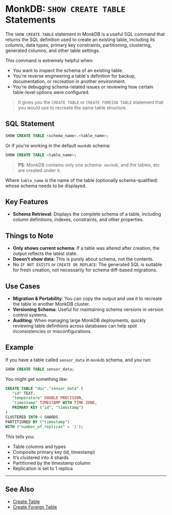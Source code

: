 # MonkDB: `SHOW CREATE TABLE` Statements

The `SHOW CREATE TABLE` statement in MonkDB is a useful SQL command that returns the SQL definition used to create an existing table, including its columns, data types, primary key constraints, partitioning, clustering, generated columns, and other table settings.

This command is extremely helpful when:

- You want to inspect the schema of an existing table.
- You're reverse engineering a table's definition for backup, documentation, or recreation in another environment.
- You're debugging schema-related issues or reviewing how certain table-level options were configured.

> It gives you the `CREATE TABLE` or `CREATE FOREIGN TABLE` statement that you would use to recreate the same table structure.

## SQL Statement

```sql
SHOW CREATE TABLE <schema_name>.<table_name>;
```

Or if you're working in the default `monkdb` schema:

```sql
SHOW CREATE TABLE <table_name>;
```

> **PS**: MonkDB contains only one schema- `monkdb`, and the tables, etc are created under it.

Where `table_name` is the name of the table (optionally schema-qualified) whose schema needs to be displayed.

## Key Features
- **Schema Retrieval**: Displays the complete schema of a table, including column definitions, indexes, constraints, and other properties.

## Things to Note

- **Only shows current schema**: If a table was altered after creation, the output reflects the latest state.
- **Doesn’t show data**: This is purely about schema, not the contents.
- No `IF NOT EXISTS` or `CREATE OR REPLACE`: The generated SQL is suitable for fresh creation, not necessarily for schema diff-based migrations.

## Use Cases

- **Migration & Portability**: You can copy the output and use it to recreate the table in another MonkDB cluster.
- **Versioning Schema**: Useful for maintaining schema versions in version control systems.
- **Auditing**: When managing large MonkDB deployments, quickly reviewing table definitions across databases can help spot inconsistencies or misconfigurations.

## Example

If you have a table called `sensor_data` in `monkdb` schema, and you run:

```sql
SHOW CREATE TABLE sensor_data;
```

You might get something like:

```sql
CREATE TABLE "doc"."sensor_data" (
   "id" TEXT,
   "temperature" DOUBLE PRECISION,
   "timestamp" TIMESTAMP WITH TIME ZONE,
   PRIMARY KEY ("id", "timestamp")
)
CLUSTERED INTO 4 SHARDS
PARTITIONED BY ("timestamp")
WITH ("number_of_replicas" = '1');
```

This tells you:
- Table columns and types
- Composite primary key (id, timestamp)
- It’s clustered into 4 shards
- Partitioned by the timestamp column
- Replication is set to 1 replica

---

## See Also

- [Create Table](./35_CREATE_TABLE.md)
- [Create Foreign Table](./27_CREATE_FOREIGN_TABLE.md)